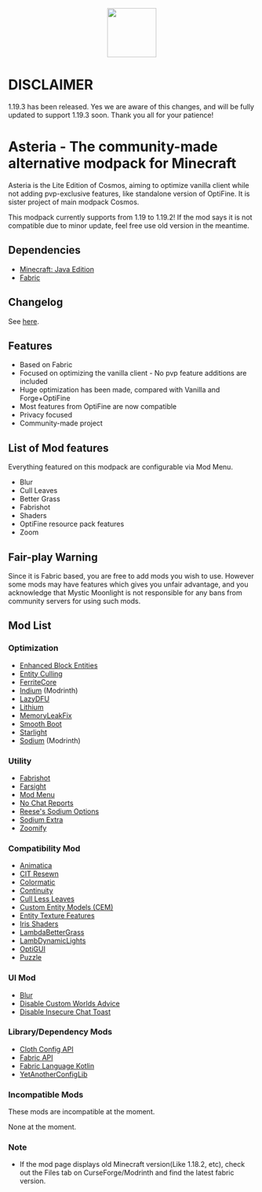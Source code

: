 <center><img src="https://user-images.githubusercontent.com/25527589/189659697-b18e67e9-4de0-4677-867c-7f1f92d71d87.svg" width="100"></img></center>

# DISCLAIMER
1.19.3 has been released. Yes we are aware of this changes, and will be fully updated to support 1.19.3 soon. Thank you all for your patience!

# Asteria - The community-made alternative modpack for Minecraft
Asteria is the Lite Edition of Cosmos, aiming to optimize vanilla client while not adding pvp-exclusive features, like standalone version of OptiFine. It is sister project of main modpack Cosmos.

This modpack currently supports from 1.19 to 1.19.2! If the mod says it is not compatible due to minor update, feel free use old version in the meantime.

## Dependencies
* [Minecraft: Java Edition](https://minecraft.net)
* [Fabric](https://fabricmc.net/)

## Changelog
See [here](https://github.com/MysticMoonlight/EnhancedMod/releases).

## Features
* Based on Fabric
* Focused on optimizing the vanilla client - No pvp feature additions are included
* Huge optimization has been made, compared with Vanilla and Forge+OptiFine
* Most features from OptiFine are now compatible
* Privacy focused
* Community-made project

## List of Mod features
Everything featured on this modpack are configurable via Mod Menu.
* Blur
* Cull Leaves
* Better Grass
* Fabrishot
* Shaders
* OptiFine resource pack features
* Zoom

## Fair-play Warning
Since it is Fabric based, you are free to add mods you wish to use. However some mods may have features which gives you unfair advantage, and you acknowledge that Mystic Moonlight is not responsible for any bans from community servers for using such mods.

## Mod List
### Optimization
* [Enhanced Block Entities](https://www.curseforge.com/minecraft/mc-mods/enhanced-block-entities)
* [Entity Culling](https://www.curseforge.com/minecraft/mc-mods/entityculling)
* [FerriteCore](https://www.curseforge.com/minecraft/mc-mods/ferritecore-fabric)
* [Indium](https://www.modrinth.com/mod/indium/) (Modrinth)
* [LazyDFU](https://www.curseforge.com/minecraft/mc-mods/lazydfu)
* [Lithium](https://www.curseforge.com/minecraft/mc-mods/lithium)
* [MemoryLeakFix](https://www.curseforge.com/minecraft/mc-mods/memoryleakfix)
* [Smooth Boot](https://www.curseforge.com/minecraft/mc-mods/smooth-boot)
* [Starlight](https://www.curseforge.com/minecraft/mc-mods/starlight)
* [Sodium](https://modrinth.com/mod/sodium) (Modrinth)

### Utility
* [Fabrishot](https://www.curseforge.com/minecraft/mc-mods/fabrishot)
* [Farsight](https://www.curseforge.com/minecraft/mc-mods/farsight-fabric)
* [Mod Menu](https://www.curseforge.com/minecraft/mc-mods/modmenu)
* [No Chat Reports](https://www.curseforge.com/minecraft/mc-mods/no-chat-reports)
* [Reese's Sodium Options](https://www.curseforge.com/minecraft/mc-mods/reeses-sodium-options)
* [Sodium Extra](https://www.curseforge.com/minecraft/mc-mods/sodium-extra)
* [Zoomify](https://www.curseforge.com/minecraft/mc-mods/zoomify)

### Compatibility Mod
* [Animatica](https://www.curseforge.com/minecraft/mc-mods/animatica)
* [CIT Resewn](https://www.curseforge.com/minecraft/mc-mods/cit-resewn)
* [Colormatic](https://www.curseforge.com/minecraft/mc-mods/colormatic)
* [Continuity](https://www.curseforge.com/minecraft/mc-mods/continuity)
* [Cull Less Leaves](https://www.curseforge.com/minecraft/mc-mods/cull-less-leaves)
* [Custom Entity Models (CEM)](https://www.curseforge.com/minecraft/mc-mods/custom-entity-models-cem)
* [Entity Texture Features](https://www.curseforge.com/minecraft/mc-mods/entity-texture-features-fabric)
* [Iris Shaders](https://www.curseforge.com/minecraft/mc-mods/irisshaders)
* [LambdaBetterGrass](https://www.curseforge.com/minecraft/mc-mods/lambdabettergrass)
* [LambDynamicLights](https://www.curseforge.com/minecraft/mc-mods/lambdynamiclights)
* [OptiGUI](https://www.curseforge.com/minecraft/mc-mods/optigui)
* [Puzzle](https://www.curseforge.com/minecraft/mc-mods/puzzle)

### UI Mod
* [Blur](https://www.curseforge.com/minecraft/mc-mods/blur-fabric)
* [Disable Custom Worlds Advice](https://www.curseforge.com/minecraft/mc-mods/fabric-disable-custom-worlds-advice)
* [Disable Insecure Chat Toast](https://www.curseforge.com/minecraft/mc-mods/disable-insecure-chat-toast)

### Library/Dependency Mods
* [Cloth Config API](https://www.curseforge.com/minecraft/mc-mods/cloth-config)
* [Fabric API](https://www.curseforge.com/minecraft/mc-mods/fabric-api)
* [Fabric Language Kotlin](https://www.curseforge.com/minecraft/mc-mods/fabric-language-kotlin)
* [YetAnotherConfigLib](https://www.curseforge.com/minecraft/mc-mods/yacl)

### Incompatible Mods
These mods are incompatible at the moment.

None at the moment.

### Note
* If the mod page displays old Minecraft version(Like 1.18.2, etc), check out the Files tab on CurseForge/Modrinth and find the latest fabric version.
